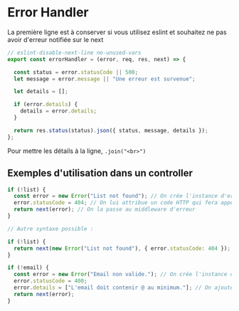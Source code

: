 # Error Handler

La première ligne est à conserver si vous utilisez eslint et souhaitez ne pas avoir d'erreur notifiée sur le next
```js
// eslint-disable-next-line no-unused-vars
export const errorHandler = (error, req, res, next) => {

  const status = error.statusCode || 500;
  let message = error.message || "Une erreur est survenue";

  let details = [];

  if (error.details) {
    details = error.details;
  }

  return res.status(status).json({ status, message, details });
};
```
Pour mettre les détails à la ligne, `.join("<br>")`

## Exemples d'utilisation dans un controller 

```js
if (!list) {
  const error = new Error("List not found"); // On crée l'instance d'erreur avec message personnalisé
  error.statusCode = 404; // On lui attribue un code HTTP qui fera appel à errorMessages
  return next(error); // On la passe au middleware d'erreur
}

// Autre syntaxe possible :

if (!list) {
  return next(new Error("List not found"), { error.statusCode: 404 });
}
```
```js
if (!email) {
  const error = new Error("Email non valide."); // On crée l'instance d'erreur sans message personnalisé
  error.statusCode = 400;
  error.details = ["L'email doit contenir @ au minimum."]; // On ajoute des détails à l'erreur
  return next(error);
}
```
